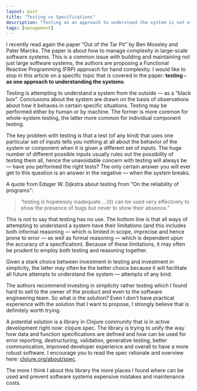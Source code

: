 ```yaml
---
layout: post
title: "Testing vs Specifications"
description: "Testing as an approach to understand the system is not effective, a potential solution is to use specifications."
tags: [management]
---
```


I recently read again the paper “Out of the Tar Pit” by Ben Moseley and Pater Marcks. The paper is about how to manage complexity in large-scale software systems. This is a common issue with building and maintaining not just large software systems, the authors are proposing a Functional Reactive Programming (FRP) approach for hand complexity. I would like to stop in this article on a specific topic that is covered in the paper: __testing - as one approach to understanding the systems__.

Testing is attempting to understand a system from the outside — as a “black box”. Conclusions about the system are drawn on the basis of observations about how it behaves in certain specific situations. Testing may be performed either by human or by machine. The former is more common for whole-system testing, the latter more common for individual component testing.

The key problem with testing is that a test (of any kind) that uses one particular set of inputs tells you nothing at all about the behavior of the system or component when it is given a different set of inputs. The huge number of different possible inputs usually rules out the possibility of testing them all, hence the unavoidable concern with testing will always be — have you performed the right tests? The only certain answer you will ever get to this question is an answer in the negative — when the system breaks.

A quote from Edsger W. Dijkstra about testing from "On the reliability of programs":
>“testing is hopelessly inadequate....(it) can be used very effectively to show the presence of bugs but never to show their absence.”

This is not to say that testing has no use. The bottom line is that all ways of attempting to understand a system have their limitations (and this includes both informal reasoning — which is limited in scope, imprecise and hence prone to error — as well as formal reasoning — which is dependent upon the accuracy of a specification). Because of these limitations, it may often be prudent to employ both testing and reasoning together.

Given a stark choice between investment in testing and investment in simplicity, the latter may often be the better choice because it will facilitate all future attempts to understand the system — attempts of any kind.

The authors recommend investing in simplicity rather testing which I found hard to sell to the owner of the product and even to the software engineering team. So what is the solution? Even I don't have practical experience with the solution that I want to propose, I strongly believe that is definitely worth trying.

A potential solution is a library in Clojure community that is in active development right now: clojure.spec. The library is trying to unify the way how data and function specifications are defined and how can be used for error reporting, destructuring, validation, generative testing, better communication, improved developer experience and overall to have a more robust software. I encourage you to read the spec rationale and overview here: [clojure.org/about/spec](https://clojure.org/about/spec).

The more I think I about this library the more places I found where can be used and prevent software systems expensive mistakes and maintenance costs.
